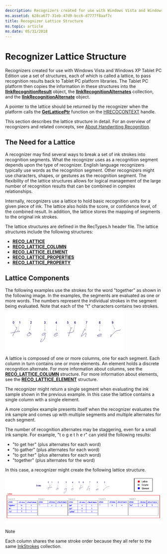 ```yaml
---
description: Recognizers created for use with Windows Vista and Windows XP Tablet PC Edition use a set of structures, each of which is called a lattice, to pass recognition results back to Tablet PC platform libraries.
ms.assetid: 628ca677-31eb-47d9-bcc6-d7777f8aaf7c
title: Recognizer Lattice Structure
ms.topic: article
ms.date: 05/31/2018
---
```


# Recognizer Lattice Structure

Recognizers created for use with Windows Vista and Windows XP Tablet PC Edition use a set of structures, each of which is called a lattice, to pass recognition results back to Tablet PC platform libraries. The Tablet PC platform then copies the information in these structures into the [**IInkRecognitionResult**](/windows/desktop/api/msinkaut/nn-msinkaut-iinkrecognitionresult) object, the [**IInkRecognitionAlternates**](/windows/desktop/api/msinkaut/nn-msinkaut-iinkrecognitionalternates) collection, and the [**IInkRecognitionAlternate**](/windows/desktop/api/msinkaut/nn-msinkaut-iinkrecognitionalternate) object.

A pointer to the lattice should be returned by the recognizer when the platform calls the [**GetLatticePtr**](/windows/desktop/api/recapis/nf-recapis-getlatticeptr) function on the [HRECOCONTEXT](hrecocontext-handle.md) handle.

This section describes the lattice structure in detail. For an overview of recognizers and related concepts, see [About Handwriting Recognition](about-handwriting-recognition.md).

## The Need for a Lattice

A recognizer may find several ways to break a set of ink strokes into recognition segments. What the recognizer uses as a recognition segment depends upon the type of recognizer. English language recognizers typically use words as the recognition segment. Other recognizers might use characters, shapes, or gestures as the recognition segment. The flexibility of the lattice structures allows for logical management of the large number of recognition results that can be combined in complex relationships.

Internally, recognizers use a lattice to hold basic recognition units for a given piece of ink. The lattice also holds the score, or confidence level, of the combined result. In addition, the lattice stores the mapping of segments to the original ink strokes.

The lattice structures are defined in the RecTypes.h header file. The lattice structures include the following structures:

-   [**RECO\_LATTICE**](/windows/win32/api/rectypes/ns-rectypes-reco_lattice)
-   [**RECO\_LATTICE\_COLUMN**](/windows/win32/api/rectypes/ns-rectypes-reco_lattice_column)
-   [**RECO\_LATTICE\_ELEMENT**](/windows/win32/api/rectypes/ns-rectypes-reco_lattice_element)
-   [**RECO\_LATTICE\_PROPERTIES**](/windows/win32/api/rectypes/ns-rectypes-reco_lattice_properties)
-   [**RECO\_LATTICE\_PROPERTY**](/windows/win32/api/rectypes/ns-rectypes-reco_lattice_property)

## Lattice Components

The following examples use the strokes for the word "together" as shown in the following image. In the examples, the segments are evaluated as one or more words. The numbers represent the individual strokes in the segment being evaluated. Note that each of the "t" characters contains two strokes.

![strokes for the word "together"](images/1d5fa9fb-6c38-49b8-8caa-2b6dcc1d5dec.gif)

A lattice is composed of one or more columns, one for each segment. Each column in turn contains one or more elements. An element holds a discrete recognition alternate. For more information about columns, see the [**RECO\_LATTICE\_COLUMN**](/windows/win32/api/rectypes/ns-rectypes-reco_lattice_column) structure. For more information about elements, see the [**RECO\_LATTICE\_ELEMENT**](/windows/win32/api/rectypes/ns-rectypes-reco_lattice_element) structure.

The recognizer might return a single segment when evaluating the ink sample shown in the previous example. In this case the lattice contains a single column with a single element.

A more complex example presents itself when the recognizer evaluates the ink sample and comes up with multiple segments and multiple alternates for each segment.

The number of recognition alternates may be staggering, even for a small ink sample. For example, "t o g e t h e r" can yield the following results:

-   "to get her" (plus alternates for each word)
-   "to gather" (plus alternates for each word)
-   "to got her" (plus alternates for each word)
-   "together" (plus alternates for the word)

In this case, a recognizer might create the following lattice structure.

![lattice structure for the word "together"](images/2496c3dd-8b08-4f86-9fe3-f118be49a8c8.gif)

> [!Note]  
> Each column shares the same stroke order because they all refer to the same [InkStrokes](/previous-versions/windows/desktop/legacy/ms703293(v=vs.85)) collection.

 

 

 
